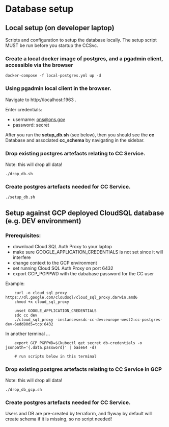 # Database setup

## Local setup (on developer laptop)

Scripts and configuration to setup the database locally.
The setup script MUST be run before you startup the CCSvc.

### Create a local docker image of postgres, and a pgadmin client, accessible via the browser

```
docker-compose -f local-postgres.yml up -d
```

### Using pgadmin local client in the browser.

Navigate to http://localhost:1963 .

Enter credentials:
- username: ons@ons.gov
- password: secret

After you run the **setup_db.sh** (see below), then you should see the **cc** Database and associated **cc_schema** by navigating in the sidebar.

### Drop existing postgres artefacts relating to CC Service.

Note: this will drop all data!

```
./drop_db.sh
```

### Create postgres artefacts needed for CC Service.

```
./setup_db.sh
```

## Setup against GCP deployed CloudSQL database (e.g. DEV environment)

### Prerequisites:

- download Cloud SQL Auth Proxy to your laptop
- make sure GOOGLE_APPLICATION_CREDENTIALS is not set since it will interfere
- change context to the GCP environment
- set running Cloud SQL Auth Proxy on port 6432
- export GCP_PGPPWD with the dababase password for the CC user

Example:
```
    curl -o cloud_sql_proxy https://dl.google.com/cloudsql/cloud_sql_proxy.darwin.amd6
    chmod +x cloud_sql_proxy

    unset GOOGLE_APPLICATION_CREDENTIALS
    sdc cc dev
    ./cloud_sql_proxy -instances=sdc-cc-dev:europe-west2:cc-postgres-dev-6edd80d5=tcp:6432
```

In another terminal ...

```
    export GCP_PGPPWD=$(kubectl get secret db-credentials -o jsonpath='{.data.password}' | base64 -d)

    # run scripts below in this terminal
```

### Drop existing postgres artefacts relating to CC Service in GCP

Note: this will drop all data!

```
./drop_db_gcp.sh
```

### Create postgres artefacts needed for CC Service.

Users and DB are pre-created by terraform, and flyway by default will create schema if it is missing, so no script needed!


